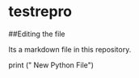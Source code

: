 # testrepro

##Editing the file

Its a markdown file in this repository.


print (" New Python File")
